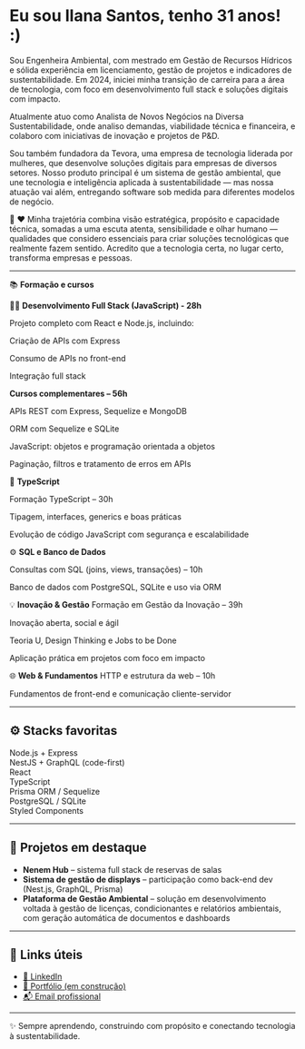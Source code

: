 # Eu sou Ilana Santos, tenho 31 anos! :)

Sou Engenheira Ambiental, com mestrado em Gestão de Recursos Hídricos e sólida experiência em licenciamento, gestão de projetos e indicadores de sustentabilidade. Em 2024, iniciei minha transição de carreira para a área de tecnologia, com foco em desenvolvimento full stack e soluções digitais com impacto.

Atualmente atuo como Analista de Novos Negócios na Diversa Sustentabilidade, onde analiso demandas, viabilidade técnica e financeira, e colaboro com iniciativas de inovação e projetos de P&D.

Sou também fundadora da Tevora, uma empresa de tecnologia liderada por mulheres, que desenvolve soluções digitais para empresas de diversos setores. Nosso produto principal é um sistema de gestão ambiental, que une tecnologia e inteligência aplicada à sustentabilidade — mas nossa atuação vai além, entregando software sob medida para diferentes modelos de negócio.

🧠 ❤️ Minha trajetória combina visão estratégica, propósito e capacidade técnica, somadas a uma escuta atenta, sensibilidade e olhar humano — qualidades que considero essenciais para criar soluções tecnológicas que realmente fazem sentido. Acredito que a tecnologia certa, no lugar certo, transforma empresas e pessoas.

---

📚 **Formação e cursos**

👩‍💻 **Desenvolvimento Full Stack (JavaScript) - 28h**

Projeto completo com React e Node.js, incluindo:

Criação de APIs com Express

Consumo de APIs no front-end

Integração full stack

**Cursos complementares – 56h**

APIs REST com Express, Sequelize e MongoDB

ORM com Sequelize e SQLite

JavaScript: objetos e programação orientada a objetos

Paginação, filtros e tratamento de erros em APIs

🧠 **TypeScript**

Formação TypeScript – 30h

Tipagem, interfaces, generics e boas práticas

Evolução de código JavaScript com segurança e escalabilidade


⚙️ **SQL e Banco de Dados**

Consultas com SQL (joins, views, transações) – 10h

Banco de dados com PostgreSQL, SQLite e uso via ORM

💡 **Inovação & Gestão**
Formação em Gestão da Inovação – 39h

Inovação aberta, social e ágil

Teoria U, Design Thinking e Jobs to be Done

Aplicação prática em projetos com foco em impacto


🌐 **Web & Fundamentos**
HTTP e estrutura da web – 10h

Fundamentos de front-end e comunicação cliente-servidor


---

## ⚙️ Stacks favoritas  
Node.js + Express  
NestJS + GraphQL (code-first)  
React  
TypeScript  
Prisma ORM / Sequelize  
PostgreSQL / SQLite  
Styled Components

---

## 🧪 Projetos em destaque
- **Nenem Hub** – sistema full stack de reservas de salas  
- **Sistema de gestão de displays** – participação como back-end dev (Nest.js, GraphQL, Prisma)  
- **Plataforma de Gestão Ambiental** – solução em desenvolvimento voltada à gestão de licenças, condicionantes e relatórios ambientais, com geração automática de documentos e dashboards

---

## 🔗 Links úteis
- [📌 LinkedIn](https://www.linkedin.com/in/ilana-k-santos)  
- [💼 Portfólio (em construção)](https://github.com/iksantos-ik?tab=repositories)  
- [📬 Email profissional](ilanakssantos@gmail.com)

---

✨ Sempre aprendendo, construindo com propósito e conectando tecnologia à sustentabilidade.
